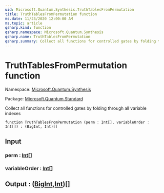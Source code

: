 ```yaml
---
uid: Microsoft.Quantum.Synthesis.TruthTablesFromPermutation
title: TruthTablesFromPermutation function
ms.date: 11/23/2020 12:00:00 AM
ms.topic: article
qsharp.kind: function
qsharp.namespace: Microsoft.Quantum.Synthesis
qsharp.name: TruthTablesFromPermutation
qsharp.summary: Collect all functions for controlled gates by folding through all variable indexes
---
```


# TruthTablesFromPermutation function

Namespace: [Microsoft.Quantum.Synthesis](xref:Microsoft.Quantum.Synthesis)

Package: [Microsoft.Quantum.Standard](https://nuget.org/packages/Microsoft.Quantum.Standard)


Collect all functions for controlled gates by folding through all variable indexes

```qsharp
function TruthTablesFromPermutation (perm : Int[], variableOrder : Int[]) : (BigInt, Int)[]
```


## Input

### perm : [Int](xref:microsoft.quantum.lang-ref.int)[]




### variableOrder : [Int](xref:microsoft.quantum.lang-ref.int)[]





## Output : ([BigInt](xref:microsoft.quantum.lang-ref.bigint),[Int](xref:microsoft.quantum.lang-ref.int))[]

